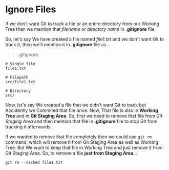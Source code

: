 # Ignore Files

If we don't want Git to track a file or an entire directory from our Working Tree then we mention that _filename_ or _directory name_ in **.gitignore** file

So, let's say We have created a file named _file1.txt_ and we don't want Git to track it, then we'll mention it in **.gitignore** file as...

> .gitignore

```
# Single file
file1.txt

# Filepath
src/file1.txt

# Directory
src/
```

Now, let's say We created a file that we didn't want Git to track but Accidently we Commited that file once. Now, That file is also in **Working Tree** and in **Git Staging Area**. So, first we need to remove that file from _Git Staging Area_ and then mention that file in **.gitignore** file to stop Git from tracking it afterwards.

If we wanted to remove that file completely then we could use `git rm` command, which will remove it from Git Staging Area as well as Working Tree. But We want to keep that file in Working Tree and just remove it from Git Staging Area. So, to remove a file **just from Staging Area**...

```powershell
git rm --cached file1.txt
```
